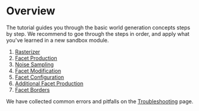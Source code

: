 # Overview

The tutorial guides you through the basic world generation concepts steps by step.
We recommend to goe through the steps in order, and apply what you've learned in a new sandbox module. 

1. [Rasterizer](./01_Rasterizer.md)
2. [Facet Production](./02_Facet-Production.md)
3. [Noise Sampling](./03_Noise-Sampling.md)
4. [Facet Modification](./04_Facet-Modification.md)
5. [Facet Configuration](./05_Facet-Configuration.md)
6. [Additional Facet Production](./06_Additional-Facet-Production.md)
7. [Facet Borders](./07_Borders.md)

We have collected common errors and pitfalls on the [Troubleshooting](./troubleshooting.md) page.